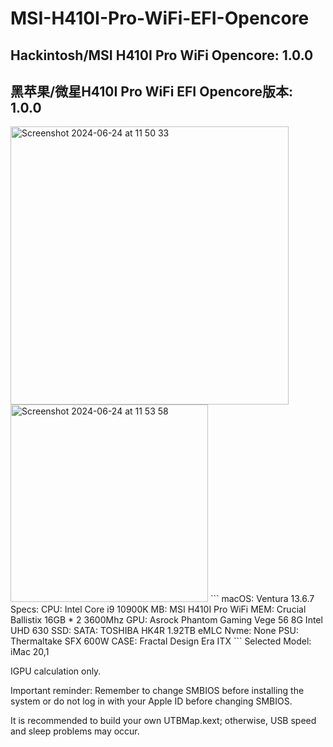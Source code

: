 # MSI-H410I-Pro-WiFi-EFI-Opencore  
## Hackintosh/MSI H410I Pro WiFi  Opencore: 1.0.0  
## 黑苹果/微星H410I Pro WiFi EFI  Opencore版本: 1.0.0  
<img width="445" alt="Screenshot 2024-06-24 at 11 50 33" src="https://github.com/Tsumugi-Mugyu/MSI-H410I-Pro-WiFi-EFI-Opencore/assets/173649836/3ea6f1d1-a9b3-4db3-b312-c696df767815">
<img width="316" alt="Screenshot 2024-06-24 at 11 53 58" src="https://github.com/Tsumugi-Mugyu/MSI-H410I-Pro-WiFi-EFI-Opencore/assets/173649836/b2f4cf4f-54fb-40e4-8972-5a0c4559ea15">
```
macOS: Ventura 13.6.7  
Specs:  
CPU:   Intel Core i9 10900K   
MB:    MSI H410I Pro WiFi  
MEM:   Crucial Ballistix 16GB * 2 3600Mhz  
GPU:   Asrock Phantom Gaming Vege 56 8G  
       Intel UHD 630   
SSD:  
       SATA: TOSHIBA HK4R 1.92TB eMLC  
       Nvme: None  
PSU:   Thermaltake SFX 600W  
CASE:  Fractal Design Era ITX
```  
Selected Model: iMac 20,1  
  
IGPU calculation only.  
  
Important reminder: Remember to change SMBIOS before installing the system or do not log in with your Apple ID before changing SMBIOS.  
  
It is recommended to build your own UTBMap.kext; otherwise, USB speed and sleep problems may occur.  

